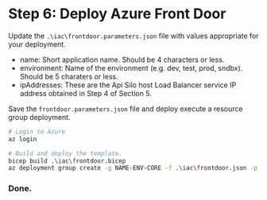 # Step 6: Deploy Azure Front Door

Update the `.\iac\frontdoor.parameters.json` file with values appropriate for your deployment.

- name: Short application name. Should be 4 characters or less.
- environment: Name of the environment (e.g. dev, test, prod, sndbx). Should be 5 charaters or less.
- ipAddresses: These are the Api Silo host Load Balancer service IP address obtained in Step 4 of Section 5.

Save the `frontdoor.parameters.json` file and deploy execute a resource group deployment.

```bash
# Login to Azure
az login

# Build and deploy the template.
bicep build .\iac\frontdoor.bicep
az deployment group create -g NAME-ENV-CORE -f .\iac\frontdoor.json -p .\iac\frontdoor.parameters.json
````

### Done.